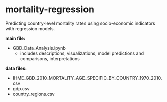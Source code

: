 # mortality-regression
Predicting country-level mortality rates using socio-economic indicators with regression models.


**main file:** 
- GBD_Data_Analysis.ipynb
  - includes descriptions, visualizations, model predictions and comparisons, interpretations


**data files:**
- IHME_GBD_2010_MORTALITY_AGE_SPECIFIC_BY_COUNTRY_1970_2010.csv
- gdp.csv
- country_regions.csv

